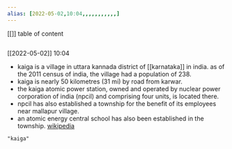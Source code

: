 ```yaml
---
alias: [2022-05-02,10:04,,,,,,,,,,,]
---
```

[[]]
table of content
```toc
```

[[2022-05-02]] 10:04
- kaiga is a village in uttara kannada district of [[karnataka]] in india. as of the 2011 census of india, the village had a population of 238.
- kaiga is nearly 50 kilometres (31 mi) by road from karwar.
- the kaiga atomic power station, owned and operated by nuclear power corporation of india (npcil) and comprising four units, is located there.
- npcil has also established a township for the benefit of its employees near mallapur village.
- an atomic energy central school has also been established in the township.
[wikipedia](https://en.wikipedia.org/wiki/kaiga)
```query
"kaiga"
```